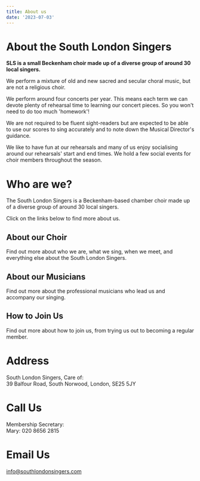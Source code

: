 ```yaml
---
title: About us
date: '2023-07-03'
---
```


# About the South London Singers

**SLS is a small Beckenham choir made up of a diverse group of around 30 local singers.**

We perform a mixture of old and new sacred and secular choral music, but are not a religious choir.

We perform around four concerts per year. This means each term we can devote plenty of rehearsal time to learning our concert pieces. So you won't need to do too much 'homework'!

We are not required to be fluent sight-readers but are expected to be able to use our scores to sing accurately and to note down the Musical Director's guidance.

We like to have fun at our rehearsals and many of us enjoy socialising around our rehearsals' start and end times. We hold a few social events for choir members throughout the season.

# Who are we?

The South London Singers is a Beckenham-based chamber choir made up of a diverse group of around 30 local singers.

Click on the links below to find more about us.

## About our Choir

Find out more about who we are, what we sing, when we meet, and everything else about the South London Singers.

## About our Musicians

Find out more about the professional musicians who lead us and accompany our singing.

## How to Join Us

Find out more about how to join us, from trying us out to becoming a regular member.

# Address

South London Singers, Care of:<br>
39 Balfour Road, South Norwood, London, SE25 5JY

# Call Us

Membership Secretary:<br>
Mary: 020 8656 2815

# Email Us

<info@southlondonsingers.com>
